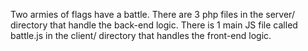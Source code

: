 Two armies of flags have a battle. 
There are 3 php files in the server/ directory that handle the back-end logic.
There is 1 main JS file called battle.js in the client/ directory that handles the front-end logic.

